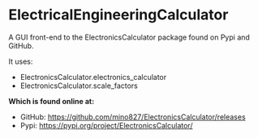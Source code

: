 # ElectricalEngineeringCalculator
 A GUI front-end to the ElectronicsCalculator package found on Pypi and GitHub.

It uses: 
- ElectronicsCalculator.electronics_calculator
- ElectronicsCalculator.scale_factors

**Which is found online at:**
- GitHub: https://github.com/mino827/ElectronicsCalculator/releases
- Pypi: https://pypi.org/project/ElectronicsCalculator/

